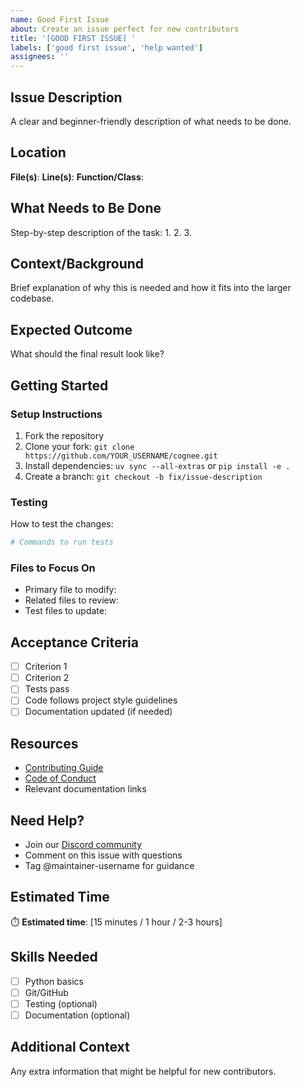 ```yaml
---
name: Good First Issue
about: Create an issue perfect for new contributors
title: '[GOOD FIRST ISSUE] '
labels: ['good first issue', 'help wanted']
assignees: ''
---
```


## Issue Description
A clear and beginner-friendly description of what needs to be done.

## Location
**File(s)**: 
**Line(s)**: 
**Function/Class**: 

## What Needs to Be Done
Step-by-step description of the task:
1. 
2. 
3. 

## Context/Background
Brief explanation of why this is needed and how it fits into the larger codebase.

## Expected Outcome
What should the final result look like?

## Getting Started
### Setup Instructions
1. Fork the repository
2. Clone your fork: `git clone https://github.com/YOUR_USERNAME/cognee.git`
3. Install dependencies: `uv sync --all-extras` or `pip install -e .`
4. Create a branch: `git checkout -b fix/issue-description`

### Testing
How to test the changes:
```bash
# Commands to run tests
```

### Files to Focus On
- Primary file to modify: 
- Related files to review: 
- Test files to update: 

## Acceptance Criteria
- [ ] Criterion 1
- [ ] Criterion 2  
- [ ] Tests pass
- [ ] Code follows project style guidelines
- [ ] Documentation updated (if needed)

## Resources
- [Contributing Guide](../../CONTRIBUTING.md)
- [Code of Conduct](../../CODE_OF_CONDUCT.md)
- Relevant documentation links

## Need Help?
- Join our [Discord community](https://discord.gg/bcy8xFAtfd)
- Comment on this issue with questions
- Tag @maintainer-username for guidance

## Estimated Time
⏱️ **Estimated time**: [15 minutes / 1 hour / 2-3 hours]

## Skills Needed
- [ ] Python basics
- [ ] Git/GitHub
- [ ] Testing (optional)
- [ ] Documentation (optional)

## Additional Context
Any extra information that might be helpful for new contributors.